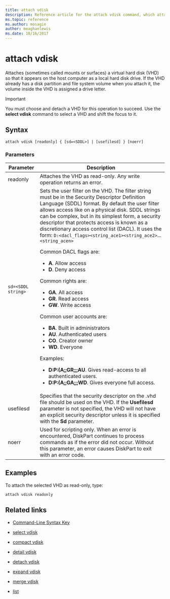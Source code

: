 ```yaml
---
title: attach vdisk
description: Reference article for the attach vdisk command, which attaches (sometimes called mounts or surfaces) a virtual hard disk (VHD) so that it appears on the host computer as a local hard disk drive.
ms.topic: reference
ms.author: mosagie
author: meaghanlewis
ms.date: 10/16/2017
---
```


# attach vdisk



Attaches (sometimes called mounts or surfaces) a virtual hard disk (VHD) so that it appears on the host computer as a local hard disk drive. If the VHD already has a disk partition and file system volume when you attach it, the volume inside the VHD is assigned a drive letter.

> [!IMPORTANT]
> You must choose and detach a VHD for this operation to succeed. Use the **select vdisk** command to select a VHD and shift the focus to it.

## Syntax

```
attach vdisk [readonly] { [sd=<SDDL>] | [usefilesd] } [noerr]
```

### Parameters

| Parameter | Description |
| --------- | ----------- |
| readonly | Attaches the VHD as read-only. Any write operation returns an error. |
| `sd=<SDDL string>` | Sets the user filter on the VHD. The filter string must be in the Security Descriptor Definition Language (SDDL) format. By default the user filter allows access like on a physical disk. SDDL strings can be complex, but in its simplest form, a security descriptor that protects access is known as a discretionary access control list (DACL). It uses the form: `D:<dacl_flags><string_ace1><string_ace2>`... `<string_acen>`<p>Common DACL flags are:<ul><li>**A**. Allow access</li><li>**D**. Deny access</li></ul>Common rights are:<ul><li>**GA**. All access</li><li>**GR**. Read access</li><li> **GW**. Write access</li></ul>Common user accounts are:<ul><li>**BA**. Built in administrators</li><li>**AU**. Authenticated users</li><li>**CO**. Creator owner</li><li>**WD**. Everyone</li></ul>Examples:<ul><li>**D:P:(A;;GR;;;AU**. Gives read-access to all authenticated users.</li><li>**D:P:(A;;GA;;;WD**. Gives everyone full access.</li></ul> |
| usefilesd | Specifies that the security descriptor on the .vhd file should be used on the VHD. If the **Usefilesd** parameter is not specified, the VHD will not have an explicit security descriptor unless it is specified with the **Sd** parameter. |
| noerr | Used for scripting only. When an error is encountered, DiskPart continues to process commands as if the error did not occur. Without this parameter, an error causes DiskPart to exit with an error code. |

## Examples

To attach the selected VHD as read-only, type:

```
attach vdisk readonly
```

## Related links

- [Command-Line Syntax Key](command-line-syntax-key.md)

- [select vdisk](select-vdisk.md)

- [compact vdisk](compact-vdisk.md)

- [detail vdisk](detail-vdisk.md)

- [detach vdisk](detach-vdisk.md)

- [expand vdisk](expand-vdisk.md)

- [merge vdisk](merge-vdisk.md)

- [list](./list.md)
